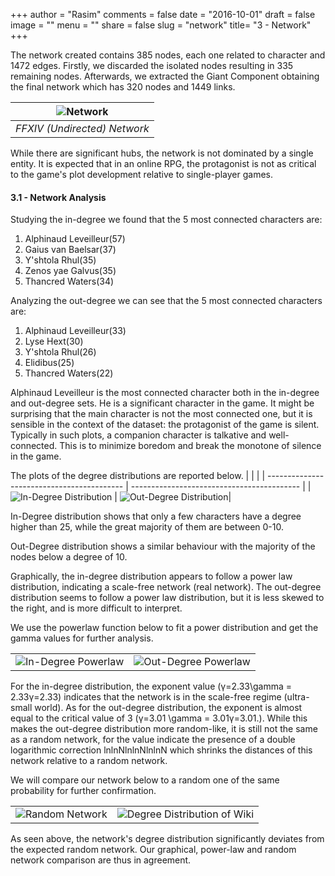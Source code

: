 +++
author = "Rasim"
comments = false
date = "2016-10-01"
draft = false
image = ""
menu = ""
share = false
slug = "network"
title= "3 - Network"
+++

The network created contains 385 nodes, each one related to character and 1472 edges. Firstly, we discarded the isolated nodes resulting in 335 remaining nodes. Afterwards, we extracted the Giant Component obtaining the final network which has 320 nodes and 1449 links.

| ![Network](/images/network.png) |
| :-----------------------------: |
|  _FFXIV (Undirected) Network_   |

While there are significant hubs, the network is not dominated by a single entity. It is expected that in an online RPG, the protagonist is not as critical to the game's plot development relative to single-player games.

#### 3.1 - Network Analysis

Studying the in-degree we found that the 5 most connected characters are:

1. Alphinaud Leveilleur(57)
2. Gaius van Baelsar(37)
3. Y'shtola Rhul(35)
4. Zenos yae Galvus(35)
5. Thancred Waters(34)

Analyzing the out-degree we can see that the 5 most connected characters are:

1. Alphinaud Leveilleur(33)
2. Lyse Hext(30)
3. Y'shtola Rhul(26)
4. Elidibus(25)
5. Thancred Waters(22)

Alphinaud Leveilleur is the most connected character both in the in-degree and out-degree sets. He is a significant character in the game. It might be surprising that the main character is not the most connected one, but it is sensible in the context of the dataset: the protagonist of the game is silent. Typically in such plots, a companion character is talkative and well-connected. This is to minimize boredom and break the monotone of silence in the game.

The plots of the degree distributions are reported below.
| | |
| ------------------------------------------ | ------------------------------------------ |
| ![In-Degree Distribution](/images/in-degree.png) | ![Out-Degree Distribution](/images/out-degree.png)|

In-Degree distribution shows that only a few characters have a degree higher than 25, while the great majority of them are between 0-10.

Out-Degree distribution shows a similar behaviour with the majority of the nodes below a degree of 10.

Graphically, the in-degree distribution appears to follow a power law distribution, indicating a scale-free network (real network). The out-degree distribution seems to follow a power law distribution, but it is less skewed to the right, and is more difficult to interpret.

We use the powerlaw function below to fit a power distribution and get the gamma values for further analysis.

|                                              |                                               |
| -------------------------------------------- | --------------------------------------------- |
| ![In-Degree Powerlaw](/images/powerlaw1.png) | ![Out-Degree Powerlaw](/images/powerlaw2.png) |

For the in-degree distribution, the exponent value (γ=2.33\gamma = 2.33γ=2.33) indicates that the network is in the scale-free regime (ultra-small world). As for the out-degree distribution, the exponent is almost equal to the critical value of 3 (γ=3.01 \gamma = 3.01γ=3.01.). While this makes the out-degree distribution more random-like, it is still not the same as a random network, for the value indicate the presence of a double logarithmic correction lnlnNlnlnNlnlnN which shrinks the distances of this network relative to a random network.

We will compare our network below to a random one of the same probability for further confirmation.

|                                       |                                                         |
| ------------------------------------- | ------------------------------------------------------- |
| ![Random Network](/images/random.png) | ![Degree Distribution of Wiki](/images/degree-dist.png) |

As seen above, the network's degree distribution significantly deviates from the expected random network. Our graphical, power-law and random network comparison are thus in agreement.
